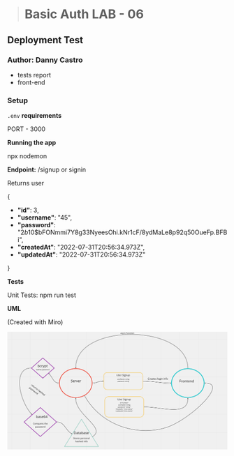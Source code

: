 > # Basic Auth LAB - 06

## Deployment Test

### Author: Danny Castro

- tests report
- front-end

### Setup

`.env` **requirements**

PORT - 3000

**Running the app**

npx nodemon

**Endpoint:** /signup or signin

Returns user


 {
  - **"id"**: 3,
  - **"username"**: "45",
  - **"password"**: "$2b$10$bFONmmi7Y8g33NyeesOhi.kNr1cF/8ydMaLe8p92q50OueFp.BFBi",
  - **"createdAt"**: "2022-07-31T20:56:34.973Z",
  - **"updatedAt"**: "2022-07-31T20:56:34.973Z"

}

**Tests**

Unit Tests: npm run test


**UML**

(Created with Miro)

![UML](lab6-whiteboard.png)
